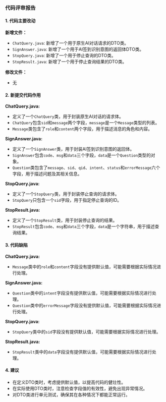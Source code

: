 ### 代码评审报告

#### 1. 代码主要改动

**新增文件：**

- `ChatQuery.java`: 新增了一个用于原生AI对话请求的DTO类。
- `SignAnswer.java`: 新增了一个用于AI签到识别意图的返回体DTO类。
- `StopQuery.java`: 新增了一个用于停止查询的DTO类。
- `StopResult.java`: 新增了一个用于停止查询结果的DTO类。

**修改文件：**

- 无

#### 2. 新提交代码作用

**ChatQuery.java:**

- 定义了一个`ChatQuery`类，用于封装原生AI对话的请求体。
- `ChatQuery`包含`sid`和`message`两个字段，`message`是一个`Message`类型的列表。
- `Message`类包含了`role`和`content`两个字段，用于描述消息的角色和内容。

**SignAnswer.java:**

- 定义了一个`SignAnswer`类，用于封装AI签到识别意图的返回体。
- `SignAnswer`包含`code`、`msg`和`data`三个字段，`data`是一个`Question`类型的对象。
- `Question`类包含了`message`、`sid`、`qid`、`intent`、`status`和`errorMessage`六个字段，用于描述问题及其相关信息。

**StopQuery.java:**

- 定义了一个`StopQuery`类，用于封装停止查询的请求体。
- `StopQuery`只包含一个`sid`字段，用于指定停止查询的ID。

**StopResult.java:**

- 定义了一个`StopResult`类，用于封装停止查询的结果。
- `StopResult`包含`code`、`msg`和`data`三个字段，`data`是一个字符串，用于描述查询结果。

#### 3. 代码缺陷

**ChatQuery.java:**

- `Message`类中的`role`和`content`字段没有提供默认值，可能需要根据实际情况进行处理。

**SignAnswer.java:**

- `Question`类中的`intent`字段没有提供默认值，可能需要根据实际情况进行处理。
- `Question`类中的`errorMessage`字段没有提供默认值，可能需要根据实际情况进行处理。

**StopQuery.java:**

- `StopQuery`类中的`sid`字段没有提供默认值，可能需要根据实际情况进行处理。

**StopResult.java:**

- `StopResult`类中的`data`字段没有提供默认值，可能需要根据实际情况进行处理。

#### 4. 建议

- 在定义DTO类时，考虑提供默认值，以提高代码的健壮性。
- 在实际使用DTO类时，注意检查字段值的有效性，避免出现异常情况。
- 对DTO类进行单元测试，确保其在各种情况下都能正常运行。
